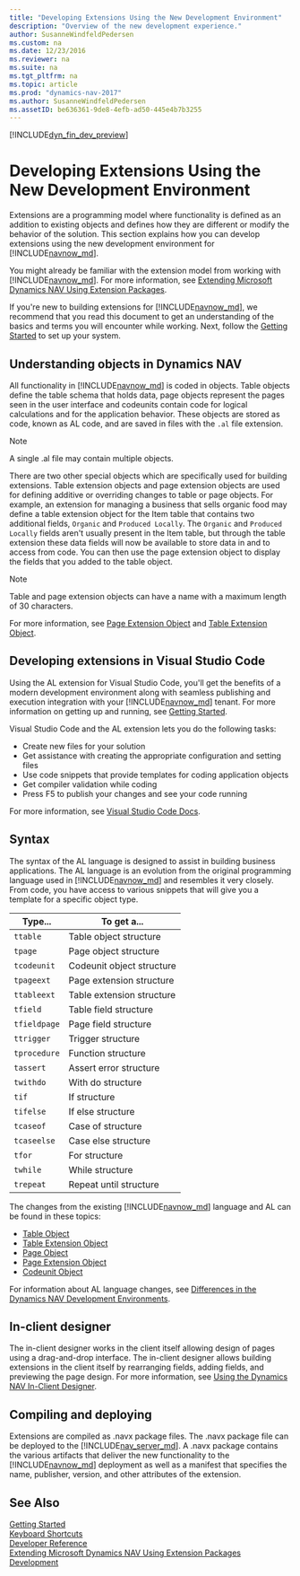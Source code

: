 ```yaml
---
title: "Developing Extensions Using the New Development Environment"
description: "Overview of the new development experience."
author: SusanneWindfeldPedersen
ms.custom: na
ms.date: 12/23/2016
ms.reviewer: na
ms.suite: na
ms.tgt_pltfrm: na
ms.topic: article
ms.prod: "dynamics-nav-2017"
ms.author: SusanneWindfeldPedersen
ms.assetID: be636361-9de8-4efb-ad50-445e4b7b3255
---
```


[!INCLUDE[dyn_fin_dev_preview](../dynamics-nav/includes/newdev_dev_preview.md)]

# Developing Extensions Using the New Development Environment

Extensions are a programming model where functionality is defined as an addition to existing objects and defines how they are different or modify the behavior of the solution. This section explains how you can develop extensions using the new development environment for [!INCLUDE[navnow_md](includes/navnow_md.md)].
 
You might already be familiar with the extension model from working with [!INCLUDE[navnow_md](includes/navnow_md.md)]. For more information, see [Extending Microsoft Dynamics NAV Using Extension Packages](extending-microsoft-dynamics-nav-using-extension-packages.md).

<!--
> [!NOTE]  
> To get started developing extensions for [!INCLUDE[d365fin_long_md](includes/d365fin_long_md.md)] read more about building them here [Extending Microsoft Dynamics NAV Using Extension Packages](extending-microsoft-dynamics-nav-using-extension-packages.md). For [!INCLUDE[d365fin_long_md](includes/d365fin_long_md.md)], you have to sign up for [AppSource](https://appsource.microsoft.com/en-us/) and upload your extensions there. For more information, see [Extend Dynamics 365 for Financials](https://madeira.microsoft.com/en-us/documentation/madeira-develop-extensions/). 
-->

If you're new to building extensions for [!INCLUDE[navnow_md](includes/navnow_md.md)], we recommend that you read this document to get an understanding of the basics and terms you will encounter while working. Next, follow the [Getting Started](newdev-get-started.md) to set up your system.

## Understanding objects in Dynamics NAV
All functionality in [!INCLUDE[navnow_md](includes/navnow_md.md)] is coded in objects. Table objects define the table schema that holds data, page objects represent the pages seen in the user interface and codeunits contain code for logical calculations and for the application behavior. These objects are stored as code, known as AL code, and are saved in files with the ```.al``` file extension.  

> [!NOTE]  
> A single .al file may contain multiple objects.      

There are two other special objects which are specifically used for building extensions. Table extension objects and page extension objects are used for defining additive or overriding changes to table or page objects. For example, an extension for managing a business that sells organic food may define a table extension object for the Item table that contains two additional fields, ```Organic``` and ```Produced Locally```. The ```Organic``` and ```Produced Locally``` fields aren't usually present in the Item table, but through the table extension these data fields will now be available to store data in and to access from code. You can then use the page extension object to display the fields that you added to the table object.

> [!NOTE]  
> Table and page extension objects can have a name with a maximum length of 30 characters.      

For more information, see [Page Extension Object](newdev-page-ext-object.md) and [Table Extension Object](newdev-table-ext-object.md).

## Developing extensions in Visual Studio Code
Using the AL extension for Visual Studio Code, you'll get the benefits of a modern development environment along with seamless publishing and execution integration with your [!INCLUDE[navnow_md](includes/navnow_md.md)] tenant. For more information on getting up and running, see [Getting Started](newdev-get-started.md). 

Visual Studio Code and the AL extension lets you do the following tasks:

- Create new files for your solution
- Get assistance with creating the appropriate configuration and setting files
- Use code snippets that provide templates for coding application objects 
- Get compiler validation while coding
- Press F5 to publish your changes and see your code running

For more information, see [Visual Studio Code Docs](https://code.visualstudio.com/docs).

## Syntax
The syntax of the AL language is designed to assist in building business applications. The AL language is an evolution from the original programming language used in [!INCLUDE[navnow_md](includes/navnow_md.md)] and resembles it very closely. From code, you have access to various snippets that will give you a template for a specific object type. 

|Type... | To get a... |
|--------|-------------|
|```ttable```| Table object structure|
|```tpage```| Page object structure|
|```tcodeunit```| Codeunit object structure|
|```tpageext```| Page extension structure|
|```ttableext```| Table extension structure|
|```tfield```| Table field structure|
|```tfieldpage```| Page field structure|
|```ttrigger```| Trigger structure|
|```tprocedure```| Function structure | 
|```tassert```| Assert error structure|
|```twithdo```| With do structure|
|```tif```| If structure|
|```tifelse```| If else structure|
|```tcaseof```| Case of structure|
|```tcaseelse```| Case else structure|
|```tfor```| For structure|
|```twhile```| While structure|
|```trepeat```| Repeat until structure|


The changes from the existing [!INCLUDE[navnow_md](includes/navnow_md.md)] language and AL can be found in these topics:

- [Table Object](newdev-table-object.md)
- [Table Extension Object](newdev-table-ext-object.md)
- [Page Object](newdev-page-object.md)
- [Page Extension Object](newdev-page-ext-object.md)
- [Codeunit Object](newdev-codeunit-object.md)

For information about AL language changes, see [Differences in the Dynamics NAV Development Environments](newdev-differences.md).

## In-client designer
The in-client designer works in the client itself allowing design of pages using a drag-and-drop interface. The in-client designer allows building extensions in the client itself by rearranging fields, adding fields, and previewing the page design. For more information, see [Using the Dynamics NAV In-Client Designer](newdev-inclient-designer.md).

## Compiling and deploying
Extensions are compiled as .navx package files. The .navx package file can be deployed to the [!INCLUDE[nav_server_md](includes/nav_server_md.md)]. A .navx package contains the various artifacts that deliver the new functionality to the [!INCLUDE[navnow_md](includes/navnow_md.md)] deployment as well as a manifest that specifies the name, publisher, version, and other attributes of the extension.

## See Also
[Getting Started](newdev-get-started.md)  
[Keyboard Shortcuts](newdev-keyboard-shortcuts.md)    
[Developer Reference](newdev-reference-overview.md)  
[Extending Microsoft Dynamics NAV Using Extension Packages](extending-microsoft-dynamics-nav-using-extension-packages.md)  
[Development](development.md)

